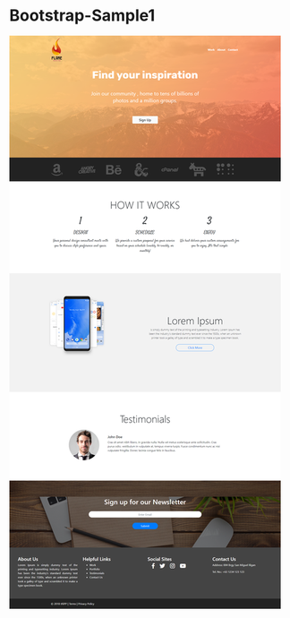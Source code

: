 # Bootstrap-Sample1

![Screenshot](https://github.com/mclemen/Bootstrap-Sample1/blob/master/img/screenshot.png)
